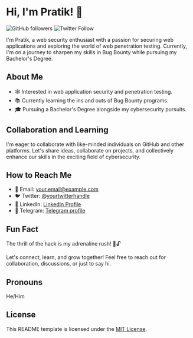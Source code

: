 # Hi, I'm Pratik! 👋

![GitHub followers](https://img.shields.io/github/followers/prtikk?label=Follow&style=social)
![Twitter Follow](https://img.shields.io/twitter/follow/PratikMishra0_0?style=social)

I'm Pratik, a web security enthusiast with a passion for securing web applications and exploring the world of web penetration testing. Currently, I'm on a journey to sharpen my skills in Bug Bounty while pursuing my Bachelor's Degree.

## About Me

- 🕸️ Interested in web application security and penetration testing.
- 📚 Currently learning the ins and outs of Bug Bounty programs.
- 🎓 Pursuing a Bachelor's Degree alongside my cybersecurity pursuits.

## Collaboration and Learning

I'm eager to collaborate with like-minded individuals on GitHub and other platforms. Let's share ideas, collaborate on projects, and collectively enhance our skills in the exciting field of cybersecurity.

## How to Reach Me

- 📧 Email: your.email@example.com
- 🐦 Twitter: [@yourtwitterhandle](https://twitter.com/PratikMishra0_0)
- 💼 LinkedIn: [LinkedIn Profile](www.linkedin.com/in/pratikmishra001)
- 📱 Telegram: [ Telegram profile](https://t.me/Mshra001)

## Fun Fact

The thrill of the hack is my adrenaline rush! 🚩🔓

Let's connect, learn, and grow together! Feel free to reach out for collaboration, discussions, or just to say hi.

## Pronouns

He/Him

## License

This README template is licensed under the [MIT License](LICENSE).
